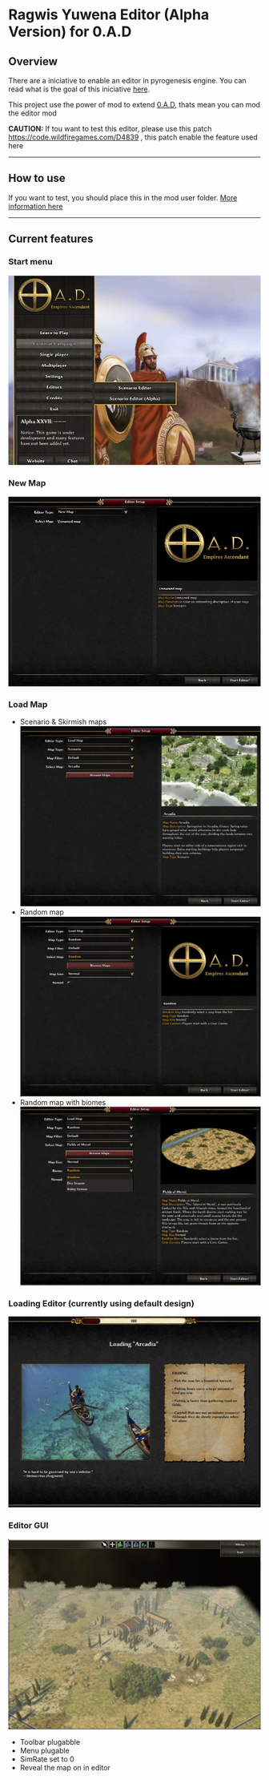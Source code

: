 # Ragwis Yuwena Editor (Alpha Version) for 0.A.D
## Overview
There are a iniciative to enable an editor in pyrogenesis engine. You can read what is the goal of this iniciative [here](https://trac.wildfiregames.com/wiki/GSOC_Ideas#atlas).

This project use the power of mod to extend [0.A.D](https://play0ad.com/), thats mean you can mod the editor mod

**CAUTION:** If tou want to test this editor, please use this patch https://code.wildfiregames.com/D4839 , this patch enable the feature used here

-------

## How to use
If you want to test, you should place this in the mod user folder. [More information here](https://trac.wildfiregames.com/wiki/GameDataPaths)

-------
## Current features
### Start menu
![alt startmenu](./docs/images/startermenu.jpg)
### New Map
![alt newmap](./docs/images/newmap.jpg)
### Load Map
- Scenario & Skirmish maps
![alt scenario](./docs/images/scenario.jpg)
- Random map
![alt random](./docs/images/randommap.jpg)
- Random map with biomes
![alt biome](./docs/images/randommapbiome.jpg)
### Loading Editor (currently using default design)
![alt loading](./docs/images/loading.jpg)
### Editor GUI
![alt editor](./docs/images/editor.jpg)
- Toolbar plugabble
- Menu plugable
- SimRate set to 0
- Reveal the map on in editor
